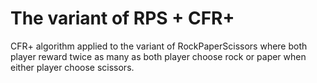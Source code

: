# The variant of RPS + CFR+

CFR+ algorithm applied to the variant of RockPaperScissors where both player reward twice as many as both player choose rock or paper when either player choose scissors.
